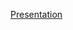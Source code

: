 [Presentation](https://linkedbuildingdata.net/ldac2023/summerschool/files/presentations/PPauwels_LDAC2023.pptx)